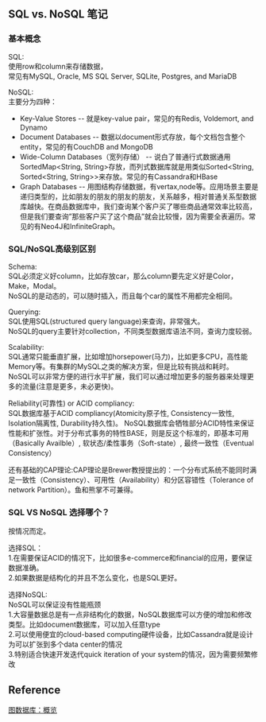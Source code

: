 ## SQL vs. NoSQL 笔记

### 基本概念

SQL:    
使用row和column来存储数据，  
常见有MySQL, Oracle, MS SQL Server, SQLite, Postgres, and MariaDB  

NoSQL:  
主要分为四种：  
* Key-Value Stores -- 就是key-value pair，常见的有Redis, Voldemort, and Dynamo  
* Document Databases -- 数据以document形式存放，每个文档包含整个entity，常见的有CouchDB and MongoDB  
* Wide-Column Databases（宽列存储） -- 说白了普通行式数据通用SortedMap<String, String>存放，而列式数据库就是用类似Sorted<String, Sorted<String, String>>来存放。常见的有Cassandra和HBase  
* Graph Databases -- 用图结构存储数据，有vertax,node等。应用场景主要是递归类型的，比如朋友的朋友的朋友的朋友，关系越多，相对普通关系型数据库越快。在商品数据库中，我们查询某个客户买了哪些商品通常效率比较高，但是我们要查询”那些客户买了这个商品”就会比较慢，因为需要全表遍历。常见的有Neo4J和InfiniteGraph。


### SQL/NoSQL高级别区别

Schema:  
SQL必须定义好column，比如存放car，那么column要先定义好是Color，Make，Modal。  
NoSQL的是动态的，可以随时插入，而且每个car的属性不用都完全相同。  

Querying:  
SQL使用SQL(structured query language)来查询，非常强大。  
NoSQL的query主要针对collection，不同类型数据库语法不同，查询力度较弱。  

Scalability:  
SQL通常只能垂直扩展，比如增加horsepower(马力)，比如更多CPU，高性能Memory等。有集群的MySQL之类的解决方案，但是比较有挑战和耗时。  
NoSQL可以非常方便的进行水平扩展，我们可以通过增加更多的服务器来处理更多的流量(注意是更多，未必更快)。  

Reliability(可靠性) or ACID compliancy:  
SQL数据库基于ACID compliancy(Atomicity原子性, Consistency一致性, Isolation隔离性, Durability持久性)。
NoSQL数据库会牺牲部分ACID特性来保证性能和扩张性。对于分布式事务的特性BASE，则是反这个标准的，即基本可用（Basically Availble）, 软状态/柔性事务（Soft-state）, 最终一致性（Eventual Consistency）

还有基础的CAP理论:CAP理论是Brewer教授提出的：一个分布式系统不能同时满足一致性（Consistency）、可用性（Availability）和分区容错性（Tolerance of network Partition）。鱼和熊掌不可兼得。

### SQL VS NoSQL 选择哪个？
按情况而定。

选择SQL：   
1.在需要保证ACID的情况下，比如很多e-commerce和financial的应用，要保证数据准确。  
2.如果数据是结构化的并且不怎么变化，也是SQL更好。  

选择NoSQL:  
NoSQL可以保证没有性能瓶颈  
1.大容量数据总是有一点非结构化的数据，NoSQL数据库可以方便的增加和修改类型。比如document数据库，可以加入任意type  
2.可以使用便宜的cloud-based computing硬件设备，比如Cassandra就是设计为可以扩张到多个data center的情况  
3.特别适合快速开发迭代quick iteration of your system的情况，因为需要频繁修改  


## Reference
[图数据库：概览](https://zhuanlan.zhihu.com/p/64962725)
